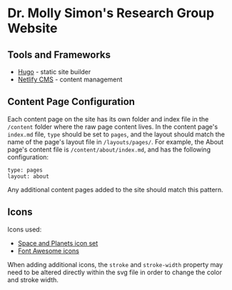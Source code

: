 # Dr. Molly Simon's Research Group Website
## Tools and Frameworks
* [Hugo](https://gohugo.io/) - static site builder
* [Netlify CMS](https://www.netlifycms.org/) - content management

## Content Page Configuration
Each content page on the site has its own folder and index file in the `/content` folder where the raw page content lives. In the content page's `index.md` file, `type` should be set to `pages`, and the layout should match the name of the page's layout file in `/layouts/pages/`. For example, the About page's content file is `/content/about/index.md`, and has the following configuration:
```
type: pages
layout: about
```
Any additional content pages added to the site should match this pattern.

## Icons
Icons used:
* [Space and Planets icon set](https://www.iconfinder.com/iconsets/space-and-planets)
* [Font Awesome icons](https://fontawesome.com/)

When adding additional icons, the `stroke` and `stroke-width` property may need to be altered directly within the svg file in order to change the color and stroke width.
